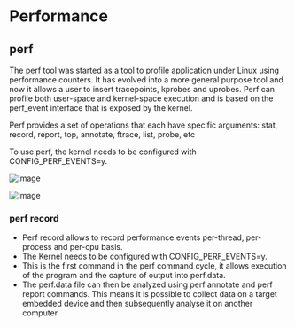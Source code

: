 # Performance

## perf

The [perf](https://man7.org/linux/man-pages/man1/perf.1.html) tool was started as a tool to profile application under Linux using performance counters. It has evolved into a more general purpose tool and now it allows a user to insert tracepoints, kprobes and
uprobes. Perf can profile both user-space and kernel-space execution and is based on the perf_event interface that is exposed by the kernel.

Perf provides a set of operations that each have specific arguments:  stat, record, report, top, annotate, ftrace, list, probe, etc


To use perf, the kernel needs to be configured with CONFIG_PERF_EVENTS=y.

![image](https://user-images.githubusercontent.com/12407183/203774526-294a431f-8b7a-477f-812a-d0c662c8d07b.png)


![image](https://user-images.githubusercontent.com/12407183/203774000-245735b0-2835-4cb2-9cc0-baa358795c07.png)

### perf record
- Perf record allows to record performance events per-thread, per-process and per-cpu basis.
- The Kernel needs to be configured with CONFIG_PERF_EVENTS=y.
- This is the first command in the perf command cycle, it allows execution of the program and the capture of output into perf.data.
- The perf.data file can then be analyzed using perf annotate and perf report commands. This means it is possible to collect data on a target embedded device and then subsequently analyse it on another computer.
